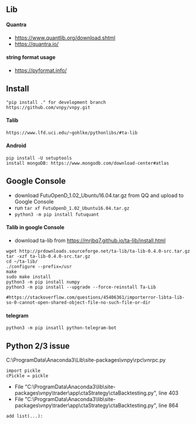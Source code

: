
## Lib
#### Quantra
- https://www.quantlib.org/download.shtml
- https://quantra.io/

#### string format usage
- https://pyformat.info/

## Install
    "pip install ." for development branch 
    https://github.com/vnpy/vnpy.git
    
#### Talib
    https://www.lfd.uci.edu/~gohlke/pythonlibs/#ta-lib


#### Android
    pip install -U setuptools
    install mongoDB: https://www.mongodb.com/download-center#atlas


## Google Console
- download FutuOpenD_1.02_Ubuntu16.04.tar.gz from QQ and upload to Google Console 
- run ```tar xf FutuOpenD_1.02_Ubuntu16.04.tar.gz```
- ```python3 -m pip install futuquant```

#### Talib in google Console
- download ta-lib from https://mrjbq7.github.io/ta-lib/install.html
```
wget http://prdownloads.sourceforge.net/ta-lib/ta-lib-0.4.0-src.tar.gz
tar -xzf ta-lib-0.4.0-src.tar.gz
cd ~/ta-lib/
./configure --prefix=/usr
make
sudo make install
python3 -m pip install numpy 
python3 -m pip install --upgrade --force-reinstall Ta-Lib

#https://stackoverflow.com/questions/45406361/importerror-libta-lib-so-0-cannot-open-shared-object-file-no-such-file-or-dir
```

#### telegram 
```python3 -m pip insatll python-telegram-bot```

## Python 2/3 issue
C:\ProgramData\Anaconda3\Lib\site-packages\vnpy\rpc\vnrpc.py
```
import pickle
cPickle = pickle
```

- File "C:\ProgramData\Anaconda3\lib\site-packages\vnpy\trader\app\ctaStrategy\ctaBacktesting.py", line 403
- File "C:\ProgramData\Anaconda3\lib\site-packages\vnpy\trader\app\ctaStrategy\ctaBacktesting.py", line 864

```
add list(...):
```
